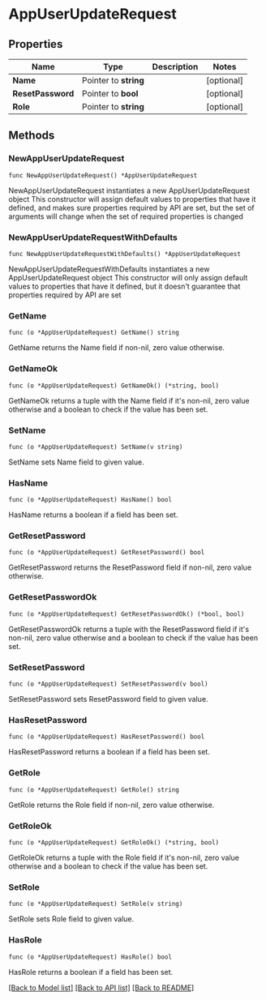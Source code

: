 # AppUserUpdateRequest

## Properties

Name | Type | Description | Notes
------------ | ------------- | ------------- | -------------
**Name** | Pointer to **string** |  | [optional] 
**ResetPassword** | Pointer to **bool** |  | [optional] 
**Role** | Pointer to **string** |  | [optional] 

## Methods

### NewAppUserUpdateRequest

`func NewAppUserUpdateRequest() *AppUserUpdateRequest`

NewAppUserUpdateRequest instantiates a new AppUserUpdateRequest object
This constructor will assign default values to properties that have it defined,
and makes sure properties required by API are set, but the set of arguments
will change when the set of required properties is changed

### NewAppUserUpdateRequestWithDefaults

`func NewAppUserUpdateRequestWithDefaults() *AppUserUpdateRequest`

NewAppUserUpdateRequestWithDefaults instantiates a new AppUserUpdateRequest object
This constructor will only assign default values to properties that have it defined,
but it doesn't guarantee that properties required by API are set

### GetName

`func (o *AppUserUpdateRequest) GetName() string`

GetName returns the Name field if non-nil, zero value otherwise.

### GetNameOk

`func (o *AppUserUpdateRequest) GetNameOk() (*string, bool)`

GetNameOk returns a tuple with the Name field if it's non-nil, zero value otherwise
and a boolean to check if the value has been set.

### SetName

`func (o *AppUserUpdateRequest) SetName(v string)`

SetName sets Name field to given value.

### HasName

`func (o *AppUserUpdateRequest) HasName() bool`

HasName returns a boolean if a field has been set.

### GetResetPassword

`func (o *AppUserUpdateRequest) GetResetPassword() bool`

GetResetPassword returns the ResetPassword field if non-nil, zero value otherwise.

### GetResetPasswordOk

`func (o *AppUserUpdateRequest) GetResetPasswordOk() (*bool, bool)`

GetResetPasswordOk returns a tuple with the ResetPassword field if it's non-nil, zero value otherwise
and a boolean to check if the value has been set.

### SetResetPassword

`func (o *AppUserUpdateRequest) SetResetPassword(v bool)`

SetResetPassword sets ResetPassword field to given value.

### HasResetPassword

`func (o *AppUserUpdateRequest) HasResetPassword() bool`

HasResetPassword returns a boolean if a field has been set.

### GetRole

`func (o *AppUserUpdateRequest) GetRole() string`

GetRole returns the Role field if non-nil, zero value otherwise.

### GetRoleOk

`func (o *AppUserUpdateRequest) GetRoleOk() (*string, bool)`

GetRoleOk returns a tuple with the Role field if it's non-nil, zero value otherwise
and a boolean to check if the value has been set.

### SetRole

`func (o *AppUserUpdateRequest) SetRole(v string)`

SetRole sets Role field to given value.

### HasRole

`func (o *AppUserUpdateRequest) HasRole() bool`

HasRole returns a boolean if a field has been set.


[[Back to Model list]](../README.md#documentation-for-models) [[Back to API list]](../README.md#documentation-for-api-endpoints) [[Back to README]](../README.md)


